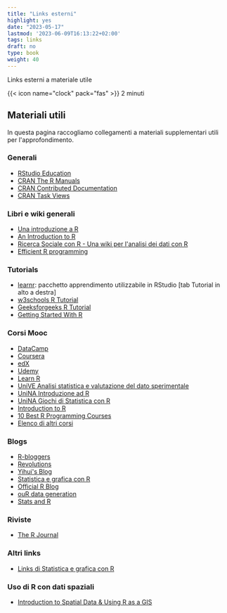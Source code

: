 ```yaml
---
title: "Links esterni"
highlight: yes
date: "2023-05-17"
lastmod: '2023-06-09T16:13:22+02:00'
tags: links
draft: no
type: book
weight: 40
---
```


Links esterni a materiale utile

<!--more-->

{{< icon name="clock" pack="fas" >}} 2 minuti

## Materiali utili

In questa pagina raccogliamo collegamenti a materiali supplementari utili per l'approfondimento.

### Generali

-   [RStudio Education](https://education.rstudio.com/learn/)
-   [CRAN The R Manuals](https://cran.r-project.org/manuals.html)
-   [CRAN Contributed Documentation](https://cran.r-project.org/other-docs.html)
-   [CRAN Task Views](https://cran.r-project.org/web/views/)

### Libri e wiki generali

-   [Una introduzione a R](http://datascience.maths.unitn.it/events/ips2021/R/index.html)
-   [An Introduction to R](https://intro2r.com/)
-   [Ricerca Sociale con R - Una wiki per l'analisi dei dati con R](https://www.agnesevardanega.eu/wiki/r/start)
-   [Efficient R programming](https://bookdown.org/csgillespie/efficientR/)


### Tutorials

* [learnr](https://rstudio.github.io/learnr/): pacchetto apprendimento utilizzabile in RStudio [tab Tutorial in alto a destra]
* [w3schools R Tutorial](https://www.w3schools.com/r/)
* [Geeksforgeeks R Tutorial](https://www.geeksforgeeks.org/r-tutorial/)
* [Getting Started With R](https://rpubs.com/nickbearman/gettingstartedwithr)

### Corsi Mooc

-   [DataCamp](https://app.datacamp.com/)
-   [Coursera](https://www.coursera.org/search?query=r&)
-   [edX](https://www.edx.org/search?q=R)
-   [Udemy](https://www.udemy.com/courses/search/?src=ukw&q=R)
-   [Learn R](https://www.codecademy.com/learn/learn-r)
-   [UniVE Analisi statistica e valutazione del dato sperimentale](https://learn.eduopen.org/eduopenv2/course_details.php?courseid=534)
-   [UniNA Introduzione ad R](https://lms.federica.eu/enrol/index.php?id=520)
-   [UniNA Giochi di Statistica con R](https://lms.federica.eu/enrol/index.php?id=227)
-   [Introduction to R](https://www.mygreatlearning.com/academy/learn-for-free/courses/introduction-to-r)
-   [10 Best R Programming Courses](https://www.classcentral.com/report/best-r-programming-courses)
-   [Elenco di altri corsi](https://www.mooc-list.com/tags/r-programming)

### Blogs

-   [R-bloggers](https://www.r-bloggers.com/)
-   [Revolutions](https://blog.revolutionanalytics.com/)
-   [Yihui's Blog](https://yihui.org/en/)
-   [Statistica e grafica con R](https://impararfacendo.blogspot.com/)
-   [Official R Blog](https://blog.r-project.org/)
-   [ouR data generation](https://www.rdatagen.net/)
-   [Stats and R](https://statsandr.com/)

### Riviste

-   [The R Journal](https://journal.r-project.org/)

### Altri links

* [Links di Statistica e grafica con R](https://impararfacendo.blogspot.com/p/link.html)

### Uso di R con dati spaziali

* [Introduction to Spatial Data & Using R as a GIS](https://github.com/nickbearman/intro-r-spatial-analysis)
